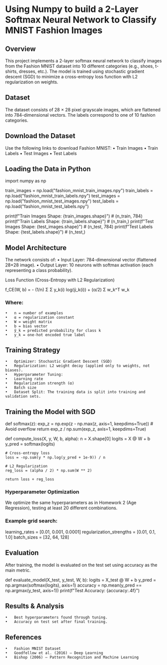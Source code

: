 # Using Numpy to build a 2-Layer Softmax Neural Network to Classify MNIST Fashion Images
## Overview

This project implements a 2-layer softmax neural network to classify images from the Fashion MNIST dataset into 10 different categories (e.g., shoes, t-shirts, dresses, etc.).
The model is trained using stochastic gradient descent (SGD) to minimize a cross-entropy loss function with L2 regularization on weights.

## Dataset

The dataset consists of 28 × 28 pixel grayscale images, which are flattened into 784-dimensional vectors.
The labels correspond to one of 10 fashion categories.

## Download the Dataset

Use the following links to download Fashion MNIST:
	•	Train Images
	•	Train Labels
	•	Test Images
	•	Test Labels

## Loading the Data in Python

import numpy as np

train_images = np.load("fashion_mnist_train_images.npy")
train_labels = np.load("fashion_mnist_train_labels.npy")
test_images = np.load("fashion_mnist_test_images.npy")
test_labels = np.load("fashion_mnist_test_labels.npy")

print(f"Train Images Shape: {train_images.shape}")  # (n_train, 784)
print(f"Train Labels Shape: {train_labels.shape}")  # (n_train,)
print(f"Test Images Shape: {test_images.shape}")    # (n_test, 784)
print(f"Test Labels Shape: {test_labels.shape}")    # (n_test,)

## Model Architecture

The network consists of:
	•	Input Layer: 784-dimensional vector (flattened 28×28 image).
	•	Output Layer: 10 neurons with softmax activation (each representing a class probability).

Loss Function (Cross-Entropy with L2 Regularization)

f_CE(W, b) = - (1/n) Σ Σ y_k(i) log(ŷ_k(i)) + (α/2) Σ w_k^T w_k

### Where:
	•	n = number of examples
	•	α = regularization constant
	•	W = weight matrix
	•	b = bias vector
	•	ŷ_k = predicted probability for class k
	•	y_k = one-hot encoded true label

## Training Strategy
	•	Optimizer: Stochastic Gradient Descent (SGD)
	•	Regularization: L2 weight decay (applied only to weights, not biases).
	•	Hyperparameter Tuning:
	•	Learning rate
	•	Regularization strength (α)
	•	Batch size
	•	Dataset Split: The training data is split into training and validation sets.

## Training the Model with SGD

def softmax(z):
    exp_z = np.exp(z - np.max(z, axis=1, keepdims=True))  # Avoid overflow
    return exp_z / np.sum(exp_z, axis=1, keepdims=True)

def compute_loss(X, y, W, b, alpha):
    n = X.shape[0]
    logits = X @ W + b
    y_pred = softmax(logits)
    
    # Cross-entropy loss
    loss = -np.sum(y * np.log(y_pred + 1e-9)) / n
    
    # L2 Regularization
    reg_loss = (alpha / 2) * np.sum(W ** 2)
    
    return loss + reg_loss

### Hyperparameter Optimization

We optimize the same hyperparameters as in Homework 2 (Age Regression), testing at least 20 different combinations.

### Example grid search:

learning_rates = [0.01, 0.001, 0.0001]
regularization_strengths = [0.01, 0.1, 1.0]
batch_sizes = [32, 64, 128]

## Evaluation

After training, the model is evaluated on the test set using accuracy as the main metric.

def evaluate_model(X_test, y_test, W, b):
    logits = X_test @ W + b
    y_pred = np.argmax(softmax(logits), axis=1)
    accuracy = np.mean(y_pred == np.argmax(y_test, axis=1))
    print(f"Test Accuracy: {accuracy:.4f}")

## Results & Analysis
	•	Best hyperparameters found through tuning.
	•	Accuracy on test set after final training.

## References
	•	Fashion MNIST Dataset
	•	Goodfellow et al. (2016) – Deep Learning
	•	Bishop (2006) – Pattern Recognition and Machine Learning
